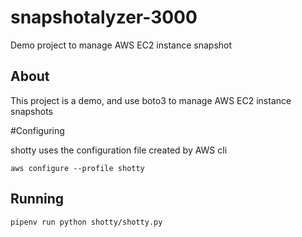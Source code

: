 # snapshotalyzer-3000
Demo project to manage AWS EC2 instance snapshot


## About

This project is a demo, and use boto3 to manage AWS EC2 instance snapshots


#Configuring

shotty uses the configuration file created by AWS cli

`aws configure --profile shotty`


## Running
`pipenv run python shotty/shotty.py`
